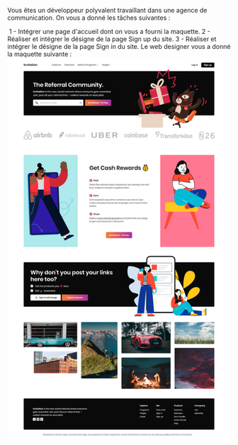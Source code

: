 Vous êtes un développeur polyvalent travaillant dans une agence de communication. On vous a donné les tâches suivantes :

​
1 - Intégrer une page d'accueil dont on vous a fourni la maquette.
2 - Réaliser et intégrer le désigne de la page Sign up du site.
3 - Réaliser et intégrer le désigne de la page Sign in du site.
Le web designer vous a donné la maquette suivante :
![maquette](https://github.com/jesakim/BRIEF4-invitation/blob/main/img/Invitation.png?raw=true)

